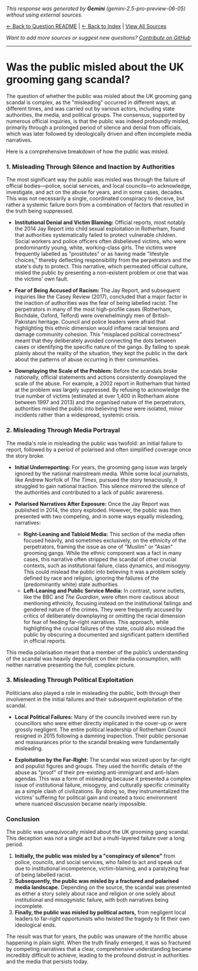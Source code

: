 <!-- 
Generated by: gemini
Model: gemini-2.5-pro-preview-06-05
Prompt type: default
Generated at: 2025-06-21T23:08:17.020424
-->

*This response was generated by **Gemini** (gemini-2.5-pro-preview-06-05) without using external sources.*

[← Back to Question README](README.md) | [← Back to Index](../README.md) | [View All Sources](../allsources.md)

*Want to add more sources or suggest new questions? [Contribute on GitHub](https://github.com/justinwest/SuggestedSources)*

---

# Was the public misled about the UK grooming gang scandal?

The question of whether the public was misled about the UK grooming gang scandal is complex, as the "misleading" occurred in different ways, at different times, and was carried out by various actors, including state authorities, the media, and political groups. The consensus, supported by numerous official inquiries, is that the public was indeed profoundly misled, primarily through a prolonged period of silence and denial from officials, which was later followed by ideologically driven and often incomplete media narratives.

Here is a comprehensive breakdown of how the public was misled.

### 1. Misleading Through Silence and Inaction by Authorities

The most significant way the public was misled was through the failure of official bodies—police, social services, and local councils—to acknowledge, investigate, and act on the abuse for years, and in some cases, decades. This was not necessarily a single, coordinated conspiracy to deceive, but rather a systemic failure born from a combination of factors that resulted in the truth being suppressed.

*   **Institutional Denial and Victim Blaming:** Official reports, most notably the 2014 Jay Report into child sexual exploitation in Rotherham, found that authorities systematically failed to protect vulnerable children. Social workers and police officers often disbelieved victims, who were predominantly young, white, working-class girls. The victims were frequently labelled as "prostitutes" or as having made "lifestyle choices," thereby deflecting responsibility from the perpetrators and the state's duty to protect. This narrative, which permeated official culture, misled the public by presenting a non-existent problem or one that was the victims' own fault.

*   **Fear of Being Accused of Racism:** The Jay Report, and subsequent inquiries like the Casey Review (2017), concluded that a major factor in the inaction of authorities was the fear of being labelled racist. The perpetrators in many of the most high-profile cases (Rotherham, Rochdale, Oxford, Telford) were overwhelmingly men of British-Pakistani heritage. Council and police leaders were afraid that highlighting this ethnic dimension would inflame racial tensions and damage community cohesion. This "misplaced political correctness" meant that they deliberately avoided connecting the dots between cases or identifying the specific nature of the gangs. By failing to speak plainly about the reality of the situation, they kept the public in the dark about the patterns of abuse occurring in their communities.

*   **Downplaying the Scale of the Problem:** Before the scandals broke nationally, official statements and actions consistently downplayed the scale of the abuse. For example, a 2002 report in Rotherham that hinted at the problem was largely suppressed. By refusing to acknowledge the true number of victims (estimated at over 1,400 in Rotherham alone between 1997 and 2013) and the organised nature of the perpetrators, authorities misled the public into believing these were isolated, minor incidents rather than a widespread, systemic crisis.

### 2. Misleading Through Media Portrayal

The media's role in misleading the public was twofold: an initial failure to report, followed by a period of polarised and often simplified coverage once the story broke.

*   **Initial Underreporting:** For years, the grooming gang issue was largely ignored by the national mainstream media. While some local journalists, like Andrew Norfolk of *The Times*, pursued the story tenaciously, it struggled to gain national traction. This silence mirrored the silence of the authorities and contributed to a lack of public awareness.

*   **Polarised Narratives After Exposure:** Once the Jay Report was published in 2014, the story exploded. However, the public was then presented with two competing, and in some ways equally misleading, narratives:
    *   **Right-Leaning and Tabloid Media:** This section of the media often focused heavily, and sometimes exclusively, on the ethnicity of the perpetrators, framing the issue as one of "Muslim" or "Asian" grooming gangs. While the ethnic component was a fact in many cases, this narrative often stripped the scandal of other crucial contexts, such as institutional failure, class dynamics, and misogyny. This could mislead the public into believing it was a problem solely defined by race and religion, ignoring the failures of the (predominantly white) state authorities.
    *   **Left-Leaning and Public Service Media:** In contrast, some outlets, like the BBC and *The Guardian*, were often more cautious about mentioning ethnicity, focusing instead on the institutional failings and gendered nature of the crimes. They were frequently accused by critics of deliberately downplaying or omitting the racial dimension for fear of feeding far-right narratives. This approach, while highlighting the crucial failures of the state, could also mislead the public by obscuring a documented and significant pattern identified in official reports.

This media polarisation meant that a member of the public’s understanding of the scandal was heavily dependent on their media consumption, with neither narrative presenting the full, complex picture.

### 3. Misleading Through Political Exploitation

Politicians also played a role in misleading the public, both through their involvement in the initial failures and their subsequent exploitation of the scandal.

*   **Local Political Failures:** Many of the councils involved were run by councillors who were either directly implicated in the cover-up or were grossly negligent. The entire political leadership of Rotherham Council resigned in 2015 following a damning inspection. Their public personae and reassurances prior to the scandal breaking were fundamentally misleading.

*   **Exploitation by the Far-Right:** The scandal was seized upon by far-right and populist figures and groups. They used the horrific details of the abuse as "proof" of their pre-existing anti-immigrant and anti-Islam agendas. This was a form of misleading because it presented a complex issue of institutional failure, misogyny, and culturally specific criminality as a simple clash of civilizations. By doing so, they instrumentalized the victims' suffering for political gain and created a toxic environment where nuanced discussion became nearly impossible.

### Conclusion

The public was unequivocally misled about the UK grooming gang scandal. This deception was not a single act but a multi-layered failure over a long period.

1.  **Initially, the public was misled by a "conspiracy of silence"** from police, councils, and social services, who failed to act and speak out due to institutional incompetence, victim-blaming, and a paralyzing fear of being labelled racist.
2.  **Subsequently, the public was misled by a fractured and polarised media landscape.** Depending on the source, the scandal was presented as either a story solely about race and religion or one solely about institutional and misogynistic failure, with both narratives being incomplete.
3.  **Finally, the public was misled by political actors,** from negligent local leaders to far-right opportunists who twisted the tragedy to fit their own ideological ends.

The result was that for years, the public was unaware of the horrific abuse happening in plain sight. When the truth finally emerged, it was so fractured by competing narratives that a clear, comprehensive understanding became incredibly difficult to achieve, leading to the profound distrust in authorities and the media that persists today.